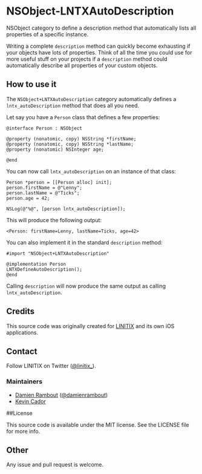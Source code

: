 NSObject-LNTXAutoDescription
============================

NSObject category to define a description method that automatically lists all properties of a specific instance.

Writing a complete `description` method can quickly become exhausting if your objects have lots of properties. Think of all the time you could use for more useful stuff on your projects if a `description` method could automatically describe all properties of your custom objects.

## How to use it

The `NSObject+LNTXAutoDescription` category automatically defines a `lntx_autoDescription` method that does all you need.

Let say you have a `Person` class that defines a few properties:

```
@interface Person : NSObject

@property (nonatomic, copy) NSString *firstName;
@property (nonatomic, copy) NSString *lastName;
@property (nonatomic) NSInteger age;

@end
```

You can now call `lntx_autoDescription` on an instance of that class:

```
Person *person = [[Person alloc] init];
person.firstName = @"Lenny";
person.lastName = @"Ticks";
person.age = 42;

NSLog(@"%@", [person lntx_autoDescription]);
```

This will produce the following output:

```
<Person: firstName=Lenny, lastName=Ticks, age=42>
```

You can also implement it in the standard `description` method:

```
#import "NSObject+LNTXAutoDescription"

@implementation Person
LNTXDefineAutoDescription();
@end
```

Calling `description` will now produce the same output as calling `lntx_autoDescription`.


## Credits

This source code was originally created for [LINITIX](http://www.linitix.com) and its own iOS applications.

## Contact

Follow LINITIX on Twitter ([@linitix_](https://twitter.com/linitix_)).

### Maintainers

- [Damien Rambout](http://github.com/damienrambout) ([@damienrambout](https://twitter.com/damienrambout))
- [Kevin Cador](https://github.com/kevincador)

##License

This source code is available under the MIT license. See the LICENSE file for more info.

## Other

Any issue and pull request is welcome.

